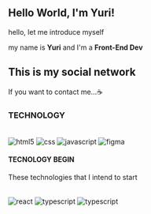 ## Hello World, I'm Yuri!

hello, let me introduce myself

my name is <strong>Yuri</strong> and I'm a <strong>Front-End Dev</strong>


## This is my social network
If you want to contact me...☕


### TECHNOLOGY
<div style="display: inline_block"> <br>
    <img align="center" alt ="html5" src="https://img.shields.io/badge/HTML5-E34F26?style=for-the-badge&logo=html5&logoColor=white" />
    <img align="center" alt ="css" src="https://img.shields.io/badge/CSS3-1572B6?style=for-the-badge&logo=css3&logoColor=white" />
    <img align="center" alt ="javascript" src="https://img.shields.io/badge/JavaScript-F7DF1E?style=for-the-badge&logo=javascript&logoColor=black" />
    <img align="center" alt ="figma" src="https://img.shields.io/badge/Figma-F24E1E?style=for-the-badge&logo=figma&logoColor=white" />
</div>

#### TECNOLOGY BEGIN
These technologies that I intend to start
<div style="display: inline_block"> <br>
    <img align="center" alt ="react" src="https://img.shields.io/badge/React-20232A?style=for-the-badge&logo=react&logoColor=61DAFB" />
    <img align="center" alt ="typescript" src="https://img.shields.io/badge/TypeScript-007ACC?style=for-the-badge&logo=typescript&logoColor=white" />
    <img align="center" alt ="typescript" src="https://img.shields.io/badge/Bootstrap-563D7C?style=for-the-badge&logo=bootstrap&logoColor=white" />
</div>
